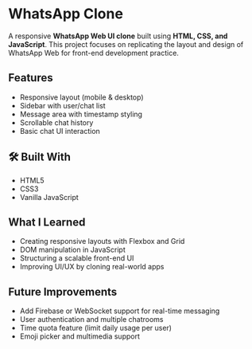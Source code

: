 #  WhatsApp Clone

A responsive **WhatsApp Web UI clone** built using **HTML, CSS, and JavaScript**. This project focuses
on replicating the layout and design of WhatsApp Web for front-end development practice.


##  Features

- Responsive layout (mobile & desktop)
- Sidebar with user/chat list
- Message area with timestamp styling
- Scrollable chat history
- Basic chat UI interaction



## 🛠 Built With

- HTML5
- CSS3 
- Vanilla JavaScript

##  What I Learned

- Creating responsive layouts with Flexbox and Grid
- DOM manipulation in JavaScript
- Structuring a scalable front-end UI
- Improving UI/UX by cloning real-world apps



##  Future Improvements

- Add Firebase or WebSocket support for real-time messaging
- User authentication and multiple chatrooms
- Time quota feature (limit daily usage per user)
- Emoji picker and multimedia support

